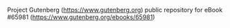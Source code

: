 Project Gutenberg (https://www.gutenberg.org) public repository for
eBook #65981 (https://www.gutenberg.org/ebooks/65981)
